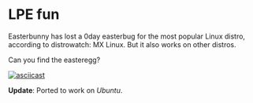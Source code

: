 LPE fun
=======

Easterbunny has lost a 0day easterbug for the most popular Linux distro, according to distrowatch: MX Linux.
But it also works on other distros.

Can you find the easteregg?

[![asciicast](https://asciinema.org/a/sw89gLC2SpRR6BuYtrSjUTPiF.svg)](https://asciinema.org/a/sw89gLC2SpRR6BuYtrSjUTPiF)


**Update**: Ported to work on *Ubuntu*.

